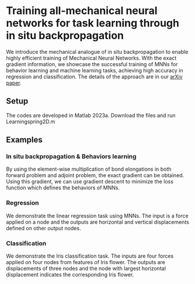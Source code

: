 # Training all-mechanical neural networks for task learning through in situ backpropagation
We introduce the mechanical analogue of in situ backpropagation to enable highly efficient training of Mechanical Neural Networks. With the exact gradient information, we showcase the successful training of MNNs for behavior learning and machine learning tasks, achieving high accuracy in regression and classification. The details of the approach are in our [arXiv paper](https://doi.org/10.48550/arXiv.2404.15471).
## Setup
The codes are developed in Matlab 2023a. Download the files and run Learningspring2D.m
## Examples
### In situ backpropagation & Behaviors learning
By using the element-wise multiplication of bond elongations in both forward problem and adjoint problem, the exact gradient can be obtained. Using this gradient, we can use gradient descent to minimize the loss function which defines the behaviors of MNNs.
### Regression
We demonstrate the linear regression task using MNNs. The input is a force applied on a node and the outputs are horizontal and vertical displacements defined on other output nodes.
### Classification
We demonstrate the Iris classification task. The inputs are four forces applied on four nodes from features of Iris flower. The outputs are displacements of three nodes and the node with largest horizontal displacement indicates the corresponding Iris flower.
